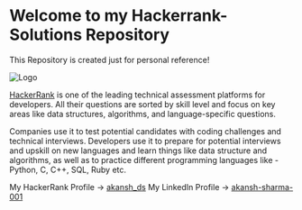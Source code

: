 
# Welcome to my Hackerrank-Solutions Repository

This Repository is created just for personal reference!


![Logo](https://images.yourstory.com/cs/1/6fe21cf0425e11ea943f1fd65c7bf912/hackerranklogo-1607404272375.png?fm=png&auto=format)

[HackerRank](https://www.hackerrank.com) is one of the leading technical assessment platforms for developers. All their questions are sorted by skill level and focus on key areas like data structures, algorithms, and language-specific questions.

Companies use it to test potential candidates with coding challenges and technical interviews. Developers use it to prepare for potential interviews and upskill on new languages and learn things like data structure and algorithms, as well as to practice different programming languages like - Python, C, C++, SQL, Ruby etc.
    
My HackerRank Profile -> [akansh_ds](https://www.hackerrank.com/akansh_ds)
My LinkedIn Profile -> [akansh-sharma-001](linkedin.com/in/akansh-sharma-001)
